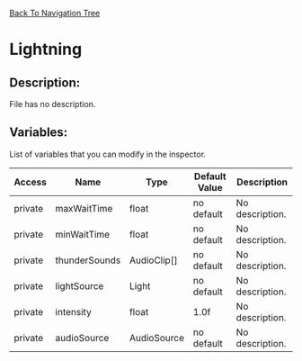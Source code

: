 [Back To Navigation Tree](https://wesleywh.github.io/githubpages/docs/navigation.html)
# Lightning

## Description:
File has no description.

## Variables:
List of variables that you can modify in the inspector.

|Access|Name|Type|Default Value|Description|
|---|---|---|---|---|
|private|maxWaitTime|float|no default|No description.|
|private|minWaitTime|float|no default|No description.|
|private|thunderSounds|AudioClip[]|no default|No description.|
|private|lightSource|Light|no default|No description.|
|private|intensity|float|1.0f|No description.|
|private|audioSource|AudioSource|no default|No description.|
